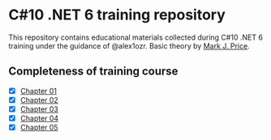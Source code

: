 # C#10 .NET 6 training repository
This repository contains educational materials collected during C#10 .NET 6 training under the guidance of @alex1ozr. Basic theory by [Mark J. Price](https://www.amazon.com/10-NET-Cross-Platform-Development-websites/dp/1801077363/ref=sr_1_3?qid=1672644589&refinements=p_lbr_one_browse-bin%3AMark+J.+Price&s=books&sr=1-3).
## Completeness of training course
- [x] [Chapter 01](Book/Chapter01-vscode)
- [x] [Chapter 02](Book/Chapter02-vscode) 
- [x] [Chapter 03](Book/Chapter03-vscode)
- [x] [Chapter 04](Book/Chapter04-vscode)
- [x] [Chapter 05](Book/Chapter05-vscode)
